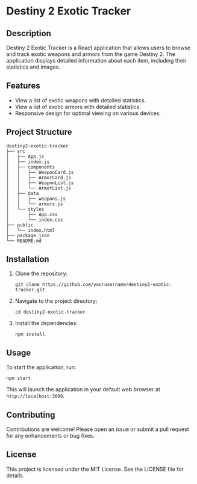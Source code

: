 # Destiny 2 Exotic Tracker

## Description
Destiny 2 Exotic Tracker is a React application that allows users to browse and track exotic weapons and armors from the game Destiny 2. The application displays detailed information about each item, including their statistics and images.

## Features
- View a list of exotic weapons with detailed statistics.
- View a list of exotic armors with detailed statistics.
- Responsive design for optimal viewing on various devices.

## Project Structure
```
destiny2-exotic-tracker
├── src
│   ├── App.js
│   ├── index.js
│   ├── components
│   │   ├── WeaponCard.js
│   │   ├── ArmorCard.js
│   │   ├── WeaponList.js
│   │   └── ArmorList.js
│   ├── data
│   │   ├── weapons.js
│   │   └── armors.js
│   └── styles
│       ├── App.css
│       └── index.css
├── public
│   └── index.html
├── package.json
└── README.md
```

## Installation
1. Clone the repository:
   ```
   git clone https://github.com/yourusername/destiny2-exotic-tracker.git
   ```
2. Navigate to the project directory:
   ```
   cd destiny2-exotic-tracker
   ```
3. Install the dependencies:
   ```
   npm install
   ```

## Usage
To start the application, run:
```
npm start
```
This will launch the application in your default web browser at `http://localhost:3000`.

## Contributing
Contributions are welcome! Please open an issue or submit a pull request for any enhancements or bug fixes.

## License
This project is licensed under the MIT License. See the LICENSE file for details.